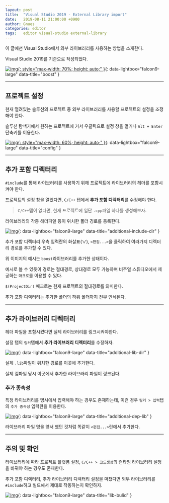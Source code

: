 ```yaml
---
layout: post
title:  "Visual Studio 2019 - External Library import"
date:   2019-08-11 21:00:00 +0900
author: Gnues
categories: editor
tags:	editor visual-studio external-library
---
```


이 글에선 Visual Studio에서 외부 라이브러리를 사용하는 방법을 소개한다.

Visual Studio 2019를 기준으로 작성되었다.

[![img][ext-lib-boost]{: style="max-width: 70%; height: auto;" }][ext-lib-boost]{: data-lightbox="falcon9-large" data-title="boost" }

***

## 프로젝트 설정

현재 열려있는 솔루션의 프로젝트 중 외부 라이브러리를 사용할 프로젝트의 설정을 조정해야 한다.

솔루션 탐색기에서 원하는 프로젝트에 커서 우클릭으로 설정 창을 열거나 `Alt + Enter` 단축키를 이용한다.

[![img][proj-config]{: style="max-width: 60%; height: auto;" }][proj-config]{: data-lightbox="falcon9-large" data-title="config" }

***

## 추가 포함 디렉터리

`#include`를 통해 라이브러리를 사용하기 위해 프로젝트에 라이브러리의 헤더를 포함시켜야 한다.

프로젝트의 설정 창을 열었다면, `C/C++` 탭에서 **추가 포함 디렉터리**를 수정해야 한다.

> `C/C++`탭이 없다면, 현재 프로젝트에 일단 `.cpp`파일 하나를 생성해보자.

라이브러리의 각종 헤더파일 등이 위치한 폴더 경로를 등록한다.

[![img][additional-include-dir]][additional-include-dir]{: data-lightbox="falcon9-large" data-title="additional-include-dir" }

추가 포함 디렉터리 우측 입력란의 화살표(∨), `<편집...>`을 클릭하여 여러가지 디렉터리 경로를 추가할 수 있다.

위 이미지의 예시는 `boost`라이브러리를 추가한 상태이다.

예시로 볼 수 있듯이 경로는 절대경로, 상대경로 모두 가능하며 비주얼 스튜디오에서 제공하는 `매크로`를 이용할 수 있다.

`$(ProjectDir)` 매크로는 현재 프로젝트의 절대경로를 의미한다.

추가 포함 디렉터리는 추가한 폴더의 하위 폴더까지 전부 인식된다.

***

## 추가 라이브러리 디렉터리

헤더 파일을 포함시켰다면 실제 라이브러리를 링크시켜야한다.

설정 탭의 `링커`탭에서 **추가 라이브러리 디렉터리**를 수정하자.

[![img][additional-lib-dir]][additional-lib-dir]{: data-lightbox="falcon9-large" data-title="additional-lib-dir" }

실제 `.lib`파일이 위치한 경로를 이곳에 추가한다.

실제 컴파일 당시 이곳에서 추가한 라이브러리 파일이 링크된다.

### 추가 종속성

특정 라이브러리를 명시에서 입력해야 하는 경우도 존재하는데, 이런 경우 `링커 > 입력`탭의 `추가 종속성` 입력란을 이용한다.

[![img][additional-dep-lib]][additional-dep-lib]{: data-lightbox="falcon9-large" data-title="additional-dep-lib" }

라이브러리 파일 명을 앞서 했던 것처럼 똑같이 `<편집...>`란에서 추가한다.

***

## 주의 및 확인

라이브러리에 따라 프로젝트 플랫폼 설정, `C/C++ > 코드생성`의 런타임 라이브러리 설정을 바꿔야 하는 경우도 존재한다.

추가 포함 디렉터리, 추가 라이브러리 디렉터리 설정을 마쳤다면 외부 라이브러리를 `#include`하고 빌드해서 제대로 작동하는지 확인하자.

[![img][lib-bulid]][lib-bulid]{: data-lightbox="falcon9-large" data-title="lib-bulid" }

[ext-lib-boost]: /assets/visualStudio/external-lib-boost.PNG
[proj-config]: /assets/visualStudio/sln-config.png
[additional-include-dir]: /assets/visualStudio/additional-include-dir.png
[additional-lib-dir]: /assets/visualStudio/additional-lib-dir.png
[additional-dep-lib]: /assets/visualStudio/additional-dependancy-lib.png
[lib-bulid]: /assets/visualStudio/lib-build.PNG
